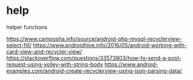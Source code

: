 # help
helper functions


https://www.camposha.info/source/android-php-mysql-recyclerview-select-fill/
https://www.androidhive.info/2016/05/android-working-with-card-view-and-recycler-view/
https://stackoverflow.com/questions/33573803/how-to-send-a-post-request-using-volley-with-string-body
https://www.android-examples.com/android-create-recyclerview-using-json-parsing-data/
